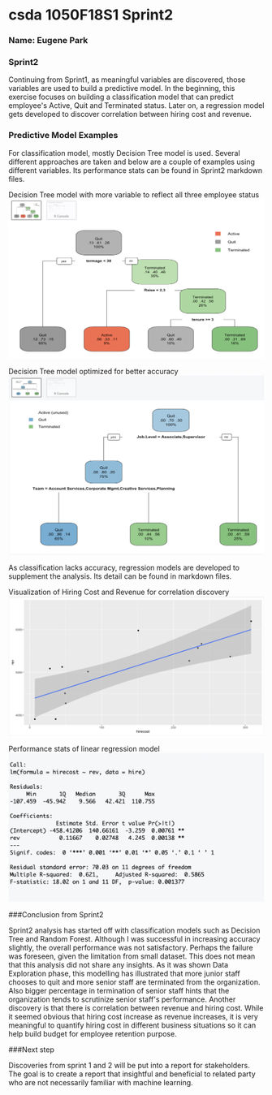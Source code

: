 
# csda 1050F18S1 Sprint2
### Name: Eugene Park


### Sprint2

Continuing from Sprint1, as meaningful variables are discovered, those variables are used to build a predictive model. In the beginning, this exercise focuses on building a classification model that can predict employee's Active, Quit and Terminated status. Later on, a regression model gets developed to discover correlation between hiring cost and revenue. 

### Predictive Model Examples
For classification model, mostly Decision Tree model is used. Several different approaches are taken and below are a couple of examples using different variables. Its performance stats can be found in Sprint2 markdown files. 

Decision Tree model with more variable to reflect all three employee status
<img src="https://github.com/damnfastpig/CSDA-1050F18S1/blob/master/eugenepark/images/sprint2Rplot1.png">

Decision Tree model optimized for better accuracy  
<img src="https://github.com/damnfastpig/CSDA-1050F18S1/blob/master/eugenepark/images/sprint2Rplot2.png">

As classification lacks accuracy, regression models are developed to supplement the analysis. Its detail can be found in markdown files. 

Visualization of Hiring Cost and Revenue for correlation discovery
<img src="https://github.com/damnfastpig/CSDA-1050F18S1/blob/master/eugenepark/images/sprint2Rplot3.png">

Performance stats of linear regression model
<img src="https://github.com/damnfastpig/CSDA-1050F18S1/blob/master/eugenepark/images/sprint2Rplot4.png">

###Conclusion from Sprint2

Sprint2 analysis has started off with classification models such as Decision Tree and Random Forest. Although I was successful in increasing accuracy slightly, the overall performance was not satisfactory. Perhaps the failure was foreseen, given the limitation from small dataset. This does not mean that this analysis did not share any insights. As it was shown Data Exploration phase, this modelling has illustrated that more junior staff chooses to quit and more senior staff are terminated from the organization. Also bigger percentage in termination of senior staff hints that the organization tends to scrutinize senior staff's performance. Another discovery is that there is correlation between revenue and hiring cost. While it seemed obvious that hiring cost increase as revenue increases, it is very meaningful to quantify hiring cost in different business situations so it can help build budget for employee retention purpose. 

###Next step

Discoveries from sprint 1 and 2 will be put into a report for stakeholders. The goal is to create a report that insightful and beneficial to related party who are not necessarily familiar with machine learning. 